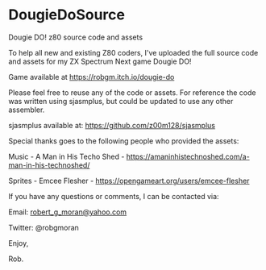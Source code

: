 # DougieDoSource
Dougie DO! z80 source code and assets

To help all new and existing Z80 coders, I've uploaded the full source code and assets for my ZX Spectrum Next game Dougie DO!

Game available at https://robgm.itch.io/dougie-do

Please feel free to reuse any of the code or assets. For reference the code was written using sjasmplus, but could be updated to use any other assembler.

sjasmplus available at: https://github.com/z00m128/sjasmplus

Special thanks goes to the following people who provided the assets:

Music - A Man in His Techo Shed - 
https://amaninhistechnoshed.com/a-man-in-his-technoshed/

Sprites - Emcee Flesher - 
https://opengameart.org/users/emcee-flesher

If you have any questions or comments, I can be contacted via:

Email: robert_g_moran@yahoo.com

Twitter: @robgmoran

Enjoy,

Rob.
